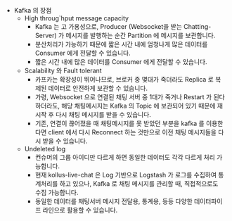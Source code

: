 - Kafka 의 장점
    - High throug`hput message capacity
        - Kafka 는 고 가용성으로, Producer (Websocket을 받는 Chatting-Server) 가 메시지를 발행하는 순간 Partition 에 메시지를 보관합니다.
        - 분산처리가 가능하기 때문에 짧은 시간 내에 엄청나게 많은 데이터를 Consumer 에게 전달할 수 있습니다.
        - 짧은 시간 내에 많은 데이터를 Consumer 에게 전달할 수 있습니다.
    - Scalability 와 Fault tolerant
        - 카프카는 확장성이 뛰어나므로, 브로커 중 몇대가 죽더라도 Replica 로 복제된 데이터로 안전하게 보관할 수 있습니다.
        - 가령, Websocket 으로 연결된 채팅 서버 중 1대가 죽거나 Restart 가 된다 하더라도, 해당 채팅메시지는 Kafka 의 Topic 에 보관되어 있기 때문에 재시작 후 다시 채팅 메시지를 받을 수 있습니다.
        - 기존, 연결이 끊어졌을 때 채팅메시지를 못 받았던 부분을 kafka 를 이용한다면 client 에서 다시 Reconnect 하는 것만으로 이전 채팅 메시지들을 다시 받을 수 있습니다.
    - Undeleted log
        - 컨슈머의 그룹 아이디만 다르게 하면 동일한 데이터도 각각 다르게 처리 가능합니다.
        - 현재 kollus-live-chat 은 Log 기반으로 Logstash 가 로그를 수집하여 통계처리를 하고 있으나, Kafka 로 채팅 메시지를 관리할 때, 직접적으로도 수집 가능합니다.
        - 동일한 데이터를 채팅서버 메시지 전달용, 통계용, 등등 다양한 데이터파이프 라인으로 활용할 수 있습니다.